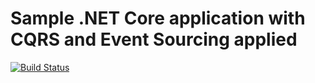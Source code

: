 # Sample .NET Core application with CQRS and Event Sourcing applied

[![Build Status](https://travis-ci.org/optimusway/NetCoreCqrsEsSample.svg?branch=master)](https://travis-ci.org/optimusway/NetCoreCqrsEsSample)